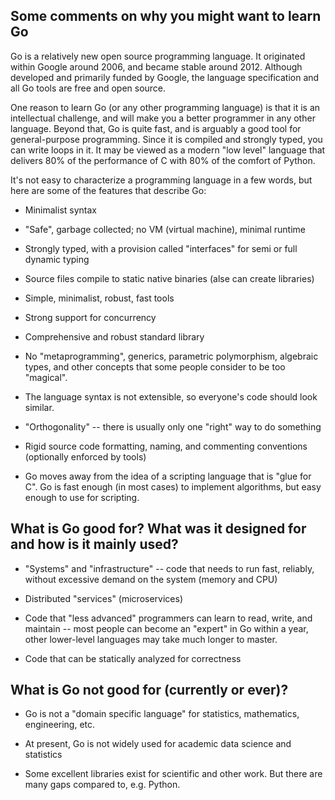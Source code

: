 
Some comments on why you might want to learn Go
-----------------------------------------------

Go is a relatively new open source programming language.  It originated
within Google around 2006, and became stable around 2012.  Although developed
and primarily funded by Google, the language specification and all Go tools
are free and open source.

One reason to learn Go (or any other programming language)
is that it is an intellectual challenge, and will make you a better
programmer in any other language.  Beyond that, Go is quite fast, and is arguably a good
tool for general-purpose programming.  Since it is compiled and strongly typed, you can write loops
in it.  It may be viewed as a modern "low level" language that delivers 80% of the performance
of C with 80% of the comfort of Python.

It's not easy to characterize a programming language in a few words, but here are some
of the features that describe Go:

* Minimalist syntax

* "Safe", garbage collected; no VM (virtual machine), minimal runtime

* Strongly typed, with a provision called "interfaces" for semi or full dynamic typing

* Source files compile to static native binaries (alse can create libraries)

* Simple, minimalist, robust, fast tools

* Strong support for concurrency

* Comprehensive and robust standard library

* No "metaprogramming", generics, parametric polymorphism, algebraic types,
and other concepts that some people consider to be too "magical".

* The language syntax is not extensible, so everyone's code should look similar.

* "Orthogonality" -- there is usually only one "right" way to do something

* Rigid source code formatting, naming, and commenting conventions (optionally enforced by tools)

* Go moves away from the idea of a scripting language that is "glue for C".  Go is fast enough
(in most cases) to implement algorithms, but easy enough to use for scripting.

## What is Go good for?  What was it designed for and how is it mainly used?

* "Systems" and "infrastructure" -- code that needs to run fast, reliably, without excessive
demand on the system (memory and CPU)

* Distributed "services" (microservices)

* Code that "less advanced" programmers can learn to read, write, and maintain -- most people
can become an "expert" in Go within a year, other lower-level languages may take much longer to master.

* Code that can be statically analyzed for correctness


## What is Go not good for (currently or ever)?

* Go is not a "domain specific language" for statistics, mathematics, engineering, etc.

* At present, Go is not widely used for academic data science and statistics

* Some excellent libraries exist for scientific and other work.  But there are many gaps
compared to, e.g. Python.
